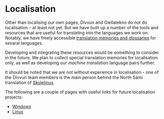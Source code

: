 # Localisation

Other than localising our own pages, Divvun and Giellatekno do not do localisation – at least not yet.
But we have built up a number of the tools and resources that are useful for translating into the languages we work on. Notably, we have freely accessible [translation memories and glossaries](../tm/TranslationMemory.html) for sevaral languages.

Developing and integrating these resources would be something to consider in the future. We plan to collect special translation memories for localisation only, as well as developing our _machine translation_ language pairs further.

It should
be noted that we are not without experience in localisation - one of the Divvun
team members is the main person behind the North Sámi translation of
[Skolelinux](https://wiki.debian.org/DebianEdu/).

The following are a couple of pages with useful links for future localisation
projects:

- [Windows](TranslatingWindows.html)
- [Linux](Linux.html)
